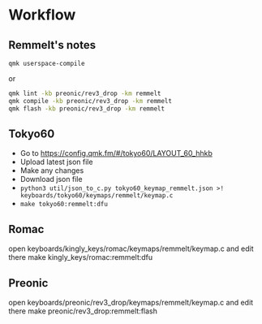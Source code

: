# Workflow

## Remmelt's notes
`qmk userspace-compile`

or

```bash
qmk lint -kb preonic/rev3_drop -km remmelt
qmk compile -kb preonic/rev3_drop -km remmelt
qmk flash -kb preonic/rev3_drop -km remmelt
```

## Tokyo60
- Go to https://config.qmk.fm/#/tokyo60/LAYOUT_60_hhkb
- Upload latest json file
- Make any changes
- Download json file
- `python3 util/json_to_c.py tokyo60_keymap_remmelt.json >! keyboards/tokyo60/keymaps/remmelt/keymap.c`
- `make tokyo60:remmelt:dfu`

## Romac
open keyboards/kingly_keys/romac/keymaps/remmelt/keymap.c and edit there
make kingly_keys/romac:remmelt:dfu

## Preonic
open keyboards/preonic/rev3_drop/keymaps/remmelt/keymap.c and edit there
make preonic/rev3_drop:remmelt:flash
